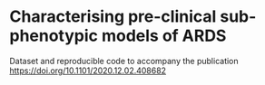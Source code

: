 # Characterising pre-clinical sub-phenotypic models of ARDS

Dataset and reproducible code to accompany the publication https://doi.org/10.1101/2020.12.02.408682


